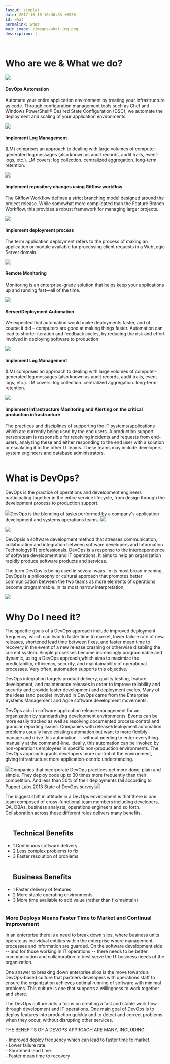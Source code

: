 ```yaml
---
layout: simple1
date: 2017-10-10 10:30:33 +0530
id: what
permalink: what
main_image: /images/what-img.png
description: |

---
```

<div class="bg-dark">
 <div class="ui container text-white inner-content-page">
    <h1 class="vheavy p-0">Who are we &amp; What we do?</h1>
        <div class="ui grid">
            <div class="three column row  stackable">
                <div class="column text-center ssec">
                    <img src="../images/we-are-img1.png"><h4>DevOps Automation</h4>
                    <p>Automate your entire application environment by treating your infrastructure as code. Through configuration management tools such as Chef and 
                        Windows PowerShell® Desired State Configuration (DSC), we automate the deployment and scaling of your application environments.</p>
                </div>
                <div class="column text-center ssec">
                    <img src="../images/we-are-img2.png"><h4>Implement Log Management</h4>
                    <p>(LM) comprises an approach to dealing with large volumes of computer-generated log messages (also known as audit records, audit trails, event-logs, etc.). LM covers: log collection. centralized aggregation. long-term retention.</p>
                </div>
                <div class="column text-center ssec">
                    <img src="../images/we-are-img3.png"><h4>Implement repository changes using Gitflow workflow</h4>
                    <p>The Gitflow Workflow defines a strict branching model designed around the project release. While somewhat more complicated than the Feature Branch Workflow, this provides a robust framework for managing larger projects.</p>
                </div>
            </div>
            <div class="three column row  stackable">
                <div class="column text-center ssec">
                    <img src="../images/we-are-img4.png"><h4>Implement deployment process</h4>
                    <p>The term application deployment refers to the process of making an application or module available for processing client requests in a WebLogic Server domain.</p>
                </div>
                <div class="column text-center ssec">
                    <img src="../images/we-are-img5.png"><h4>Remote Monitoring</h4>
                    <p>Monitoring is an enterprise-grade solution that helps keep your applications up and running fast—all of the time.</p>
                </div>
                <div class="column text-center ssec">
                    <img src="../images/we-are-img7.png"><h4>Server/Deployment Automation</h4>
                    <p>We expected that automation would make deployments faster, and of course it did – computers are good at making things faster. Automation can lead to shorter iteration and feedback cycles, by reducing the risk and effort involved in deploying software to production.</p>
                </div>
            </div>
            <div class="three column row  stackable">
                <div class="column text-center ssec"><img src="../images/we-are-img6.png"><h4>Implement Log Management</h4>
                    <p>(LM) comprises an approach to dealing with large volumes of computer-generated log messages (also known as audit records, audit trails, event-logs, etc.). LM covers: log collection. centralized aggregation. long-term retention.</p>
                </div>
                <div class="column text-center ssec end">
                    <img src="../images/we-are-img5.png"><h4>Implement Infrastructure Monitoring and Alerting on the critical production infrastructure</h4>
                    <p>The practices and disciplines of supporting the IT systems/applications which are currently being used by the end users. A production support person/team is responsible for receiving incidents and requests from end-users, analyzing these and either responding to the end user with a solution or escalating it to the other IT teams. These teams may include developers, system engineers and database administrators.</p>
                </div>
            </div>
        </div>
    </div>    
 </div>   
 <div class="ui container text-white inner-content-page">
        <h1 class="vheavy">What is DevOps?</h1>
        <p>DevOps is the practice of operations and development engineers participating together in the entire service lifecycle, from design through the development process to production support.</p>
        <p><img src="../images/comma-left.png">DevOps is the blending of tasks performed by a company's application development and systems operations teams.
        <img src="../images/comma-right.png"></p>
        <p class="text-center"><img src="../images/what-img.png"></p>
        <p>DevOpsis a software development method that stresses communication, collaboration and integration between software developers and Information Technology(IT) professionals. DevOps is a response to the interdependence of software development and IT operations. It aims to help an organization rapidly produce software products and services.</p>
        <p>The term DevOps is being used in several ways. In its most broad meaning, DevOps is a philosophy or cultural approach that promotes better communication between the two teams as more elements of operations become programmable. In its most narrow interpretation,</p>
        <p><img src="../images/what-img2.png"></p> 
        <h1>Why Do I need it?</h1>
        <div></div>
        <p>The specific goals of a DevOps approach include improved deployment frequency, which can lead to faster time to market, lower failure rate of new releases, shortened lead time between fixes, and faster mean time to recovery in the event of a new release crashing or otherwise disabling the current system. Simple processes become increasingly programmable and dynamic, using a DevOps approach,which aims to maximize the predictability, efficiency, security, and maintainability of operational processes. Very often, automation supports this objective.</p>
        <p>DevOps integration targets product delivery, quality testing, feature development, and maintenance releases in order to improve reliability and security and provide faster development and deployment cycles. Many of the ideas (and people) involved in DevOps came from the Enterprise Systems Management and Agile software development movements.</p>
        <p>DevOps aids in software application release management for an organization by standardizing development environments. Events can be more easily tracked as well as resolving documented process control and granular reporting issues. Companies with release/deployment automation problems usually have existing automation but want to more flexibly manage and drive this automation — without needing to enter everything manually at the command-line. Ideally, this automation can be invoked by non-operations employees in specific non-production environments. The DevOps approach grants developers more control of the environment, giving infrastructure more application-centric understanding.</p>
        <p><img src="../images/comma-left.png">Companies that incorporate DevOps practices get more done, plain and simple. They deploy code up to 30 times more frequently than their competition. And less than 50% of their deployments fail according to Puppet Labs 2013 State of DevOps survey.<img src="../images/comma-right.png" class="right-comma"></p>
        <p>The biggest shift in attitude in a DevOps environment is that there is one team composed of cross-functional team members including developers, QA, DBAs, business analysts, operations engineers and so forth. Collaboration across these different roles delivers many benefits.</p>
        <div class="benefits ui grid m-0">
            <div class="eight wide computer sixteen wide mobile column">
                <ul class="technical"><h2>Technical Benefits</h2>
                    <li><span>1</span> Continuous software delivery</li>
                    <li><span>2</span> Less complex problems to fix</li>
                    <li><span>3</span> Faster resolution of problems</li>
                </ul>
            </div>
            <div class="eight wide computer sixteen wide mobile column">
                <ul class="technical">
                    <h2>Business Benefits</h2>
                    <li><span>1</span> Faster delivery of features</li>
                    <li><span>2</span> More stable operating environments</li>
                    <li><span>3</span> More time available to add value (rather than fix/maintain)</li>
                </ul>
            </div>
        </div>
        <div></div>
        <h3>More Deploys Means Faster Time to Market and Continual Improvement</h3>
        <p>In an enterprise there is a need to break down silos, where business units operate as individual entities within the enterprise where management, processes and information are guarded.  On the software development side -- and for those working in IT operations -- there needs to be better communication and collaboration to best serve the IT business needs of the organization.</p>
        <p>One answer to breaking down enterprise silos is the move towards a DevOps-based culture that partners developers with operations staff to ensure the organization achieves optimal running of software with minimal problems.  This culture is one that supports a willingness to work together and share.</p>
        <p>The DevOps culture puts a focus on creating a fast and stable work flow through development and IT operations.  One main goal of DevOps is to deploy features into production quickly and to detect and correct problems when they occur, without disrupting other services.</p>
        <p style="text-transform:uppercase;">The benefits of a DevOps approach are many, including:</p>
        <p>
            - Improved deploy frequency which can lead to faster time to market.<br>
            - Lower failure rate.<br>
            - Shortened lead time.<br>
            - Faster mean time to recovery
        </p>
 </div>